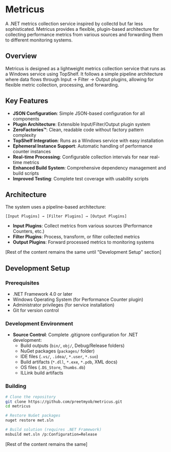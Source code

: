 # Metricus

A .NET metrics collection service inspired by collectd but far less sophisticated. Metricus provides a flexible, plugin-based architecture for collecting performance metrics from various sources and forwarding them to different monitoring systems.

## Overview

Metricus is designed as a lightweight metrics collection service that runs as a Windows service using TopShelf. It follows a simple pipeline architecture where data flows through Input → Filter → Output plugins, allowing for flexible metric collection, processing, and forwarding.

## Key Features

* **JSON Configuration**: Simple JSON-based configuration for all components
* **Plugin Architecture**: Extensible Input/Filter/Output plugin system
* **ZeroFactories™**: Clean, readable code without factory pattern complexity
* **TopShelf Integration**: Runs as a Windows service with easy installation
* **Ephemeral Instance Support**: Automatic handling of performance counter instances
* **Real-time Processing**: Configurable collection intervals for near real-time metrics
* **Enhanced Build System**: Comprehensive dependency management and build scripts
* **Improved Testing**: Complete test coverage with usability scripts

## Architecture

The system uses a pipeline-based architecture:

```
[Input Plugins] → [Filter Plugins] → [Output Plugins]
```

- **Input Plugins**: Collect metrics from various sources (Performance Counters, etc.)
- **Filter Plugins**: Process, transform, or filter collected metrics
- **Output Plugins**: Forward processed metrics to monitoring systems

[Rest of the content remains the same until "Development Setup" section]

## Development Setup

### Prerequisites
- .NET Framework 4.0 or later
- Windows Operating System (for Performance Counter plugin)
- Administrator privileges (for service installation)
- Git for version control

### Development Environment

* **Source Control**: Complete .gitignore configuration for .NET development:
  - Build outputs (`bin/`, `obj/`, Debug/Release folders)
  - NuGet packages (`packages/` folder)
  - IDE files (`.vs/`, `.idea/`, `*.user`, `*.suo`)
  - Build artifacts (`*.dll`, `*.exe`, `*.pdb`, XML docs)
  - OS files (`.DS_Store`, `Thumbs.db`)
  - ILLink build artifacts

### Building

```bash
# Clone the repository
git clone https://github.com/preetmyob/metricus.git
cd metricus

# Restore NuGet packages
nuget restore met.sln

# Build solution (requires .NET Framework)
msbuild met.sln /p:Configuration=Release
```

[Rest of the content remains the same]
